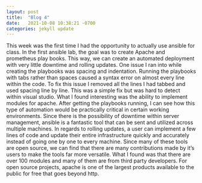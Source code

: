 ```yaml
---
layout: post
title:  "Blog 4"
date:   2021-10-08 10:38:21 -0700
categories: jekyll update
---
```

This week was the first time I had the opportunity to actually use ansible for class. In the first ansible lab, the goal was to create Apache and prometheus play books. This way, we can create an automated deployment with very little downtime and rolling updates. One issue I ran into while creating the playbooks was spacing and indentation. Running the playbooks with tabs rather than spaces caused a syntax error on almost every line within the code. To fix this issue I removed all the lines I had tabbed and used spacing line by line. This was a simple fix but was hard to detect within visual studio. What I found interesting was the ability to implement modules for apache.  After getting the playbooks running, I can see how this type of automation would be practically critical in certain working environments. Since there is the possibility of downtime within server management, ansible is a fantastic tool that can be sent and utilized across multiple machines. In regards to rolling updates, a user can implement a few lines of code and update their entire infrastructure quickly and accurately instead of going one by one to every machine. Since many of these tools are open source, we can find that there are many contributions made by it’s users to make the tools far more versatile. What I found was that there are over 100 modules and many of them are from third party developers. For open source projects, apache is one of the largest products available to the public for free that goes beyond http.